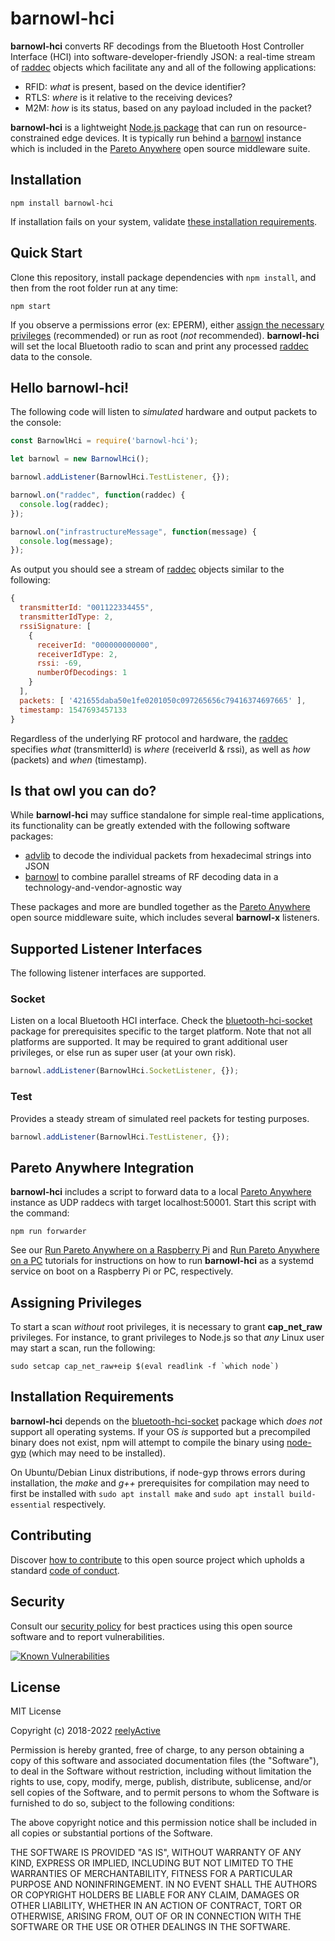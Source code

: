 barnowl-hci
===========

__barnowl-hci__ converts RF decodings from the Bluetooth Host Controller Interface (HCI) into software-developer-friendly JSON: a real-time stream of [raddec](https://github.com/reelyactive/raddec/) objects which facilitate any and all of the following applications:
- RFID: _what_ is present, based on the device identifier?
- RTLS: _where_ is it relative to the receiving devices?
- M2M: _how_ is its status, based on any payload included in the packet?

__barnowl-hci__ is a lightweight [Node.js package](https://www.npmjs.com/package/barnowl-hci) that can run on resource-constrained edge devices.  It is typically run behind a [barnowl](https://github.com/reelyactive/barnowl) instance which is included in the [Pareto Anywhere](https://www.reelyactive.com/pareto/anywhere/) open source middleware suite.


Installation
------------

    npm install barnowl-hci

If installation fails on your system, validate [these installation requirements](#installation-requirements).


Quick Start
-----------

Clone this repository, install package dependencies with `npm install`, and then from the root folder run at any time:

    npm start

If you observe a permissions error (ex: EPERM), either [assign the necessary privileges](#assigning-privileges) (recommended) or run as root (_not_ recommended).  __barnowl-hci__ will set the local Bluetooth radio to scan and print any processed [raddec](https://github.com/reelyactive/raddec) data to the console.


Hello barnowl-hci!
------------------

The following code will listen to _simulated_ hardware and output packets to the console:

```javascript
const BarnowlHci = require('barnowl-hci');

let barnowl = new BarnowlHci();

barnowl.addListener(BarnowlHci.TestListener, {});

barnowl.on("raddec", function(raddec) {
  console.log(raddec);
});

barnowl.on("infrastructureMessage", function(message) {
  console.log(message);
});
```

As output you should see a stream of [raddec](https://github.com/reelyactive/raddec/) objects similar to the following:

```javascript
{
  transmitterId: "001122334455",
  transmitterIdType: 2,
  rssiSignature: [
    {
      receiverId: "000000000000",
      receiverIdType: 2,
      rssi: -69,
      numberOfDecodings: 1
    }
  ],
  packets: [ '421655daba50e1fe0201050c097265656c79416374697665' ],
  timestamp: 1547693457133
}
```

Regardless of the underlying RF protocol and hardware, the [raddec](https://github.com/reelyactive/raddec/) specifies _what_ (transmitterId) is _where_ (receiverId & rssi), as well as _how_ (packets) and _when_ (timestamp).


Is that owl you can do?
-----------------------

While __barnowl-hci__ may suffice standalone for simple real-time applications, its functionality can be greatly extended with the following software packages:
- [advlib](https://github.com/reelyactive/advlib) to decode the individual packets from hexadecimal strings into JSON
- [barnowl](https://github.com/reelyactive/barnowl) to combine parallel streams of RF decoding data in a technology-and-vendor-agnostic way

These packages and more are bundled together as the [Pareto Anywhere](https://www.reelyactive.com/pareto/anywhere) open source middleware suite, which includes several __barnowl-x__ listeners.


Supported Listener Interfaces
-----------------------------

The following listener interfaces are supported.

### Socket

Listen on a local Bluetooth HCI interface.  Check the [bluetooth-hci-socket](https://www.npmjs.com/package/@abandonware/bluetooth-hci-socket) package for prerequisites specific to the target platform.  Note that not all platforms are supported.  It may be required to grant additional user privileges, or else run as super user (at your own risk).

```javascript
barnowl.addListener(BarnowlHci.SocketListener, {});
```

### Test

Provides a steady stream of simulated reel packets for testing purposes.

```javascript
barnowl.addListener(BarnowlHci.TestListener, {});
```


Pareto Anywhere Integration
---------------------------

__barnowl-hci__ includes a script to forward data to a local [Pareto Anywhere](https://www.reelyactive.com/pareto/anywhere/) instance as UDP raddecs with target localhost:50001.  Start this script with the command:

    npm run forwarder

See our [Run Pareto Anywhere on a Raspberry Pi](https://reelyactive.github.io/diy/pareto-anywhere-pi/#step02) and [Run Pareto Anywhere on a PC](https://reelyactive.github.io/diy/pareto-anywhere-pc/#step02) tutorials for instructions on how to run __barnowl-hci__ as a systemd service on boot on a Raspberry Pi or PC, respectively.


Assigning Privileges
--------------------

To start a scan _without_ root privileges, it is necessary to grant __cap_net_raw__ privileges.  For instance, to grant privileges to Node.js so that _any_ Linux user may start a scan, run the following:

    sudo setcap cap_net_raw+eip $(eval readlink -f `which node`)


Installation Requirements
-------------------------

__barnowl-hci__ depends on the [bluetooth-hci-socket](https://www.npmjs.com/package/@abandonware/bluetooth-hci-socket) package which _does not_ support all operating systems.  If your OS _is_ supported but a precompiled binary does not exist, npm will attempt to compile the binary using [node-gyp](https://www.npmjs.com/package/node-gyp) (which may need to be installed).

On Ubuntu/Debian Linux distributions, if node-gyp throws errors during installation, the _make_ and _g++_ prerequisites for compilation may need to first be installed with `sudo apt install make` and `sudo apt install build-essential` respectively.


Contributing
------------

Discover [how to contribute](CONTRIBUTING.md) to this open source project which upholds a standard [code of conduct](CODE_OF_CONDUCT.md).


Security
--------

Consult our [security policy](SECURITY.md) for best practices using this open source software and to report vulnerabilities.

[![Known Vulnerabilities](https://snyk.io/test/github/reelyactive/barnowl-hci/badge.svg)](https://snyk.io/test/github/reelyactive/barnowl-hci)


License
-------

MIT License

Copyright (c) 2018-2022 [reelyActive](https://www.reelyactive.com)

Permission is hereby granted, free of charge, to any person obtaining a copy of this software and associated documentation files (the "Software"), to deal in the Software without restriction, including without limitation the rights to use, copy, modify, merge, publish, distribute, sublicense, and/or sell copies of the Software, and to permit persons to whom the Software is furnished to do so, subject to the following conditions:

The above copyright notice and this permission notice shall be included in all copies or substantial portions of the Software.

THE SOFTWARE IS PROVIDED "AS IS", WITHOUT WARRANTY OF ANY KIND, EXPRESS OR 
IMPLIED, INCLUDING BUT NOT LIMITED TO THE WARRANTIES OF MERCHANTABILITY, 
FITNESS FOR A PARTICULAR PURPOSE AND NONINFRINGEMENT. IN NO EVENT SHALL THE 
AUTHORS OR COPYRIGHT HOLDERS BE LIABLE FOR ANY CLAIM, DAMAGES OR OTHER 
LIABILITY, WHETHER IN AN ACTION OF CONTRACT, TORT OR OTHERWISE, ARISING FROM, 
OUT OF OR IN CONNECTION WITH THE SOFTWARE OR THE USE OR OTHER DEALINGS IN 
THE SOFTWARE.
